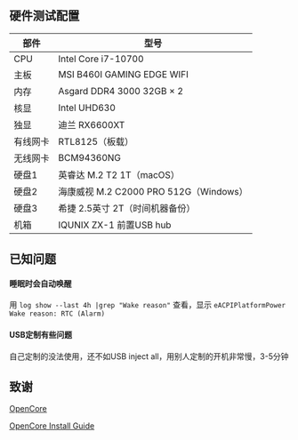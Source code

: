 ## 硬件测试配置

| 部件     | 型号                                   |
| -------- | -------------------------------------- |
| CPU      | Intel Core i7-10700                    |
| 主板     | MSI B460I GAMING EDGE WIFI             |
| 内存     | Asgard DDR4 3000 32GB × 2              |
| 核显     | Intel UHD630                           |
| 独显     | 迪兰 RX6600XT                          |
| 有线网卡 | RTL8125（板载）                        |
| 无线网卡 | BCM94360NG                             |
| 硬盘1    | 英睿达 M.2 T2 1T（macOS）              |
| 硬盘2    | 海康威视 M.2 C2000 PRO 512G（Windows） |
| 硬盘3    | 希捷 2.5英寸 2T（时间机器备份）        |
| 机箱     | IQUNIX ZX-1 前置USB hub                |

## 已知问题

#### 睡眠时会自动唤醒

用 `log show --last 4h |grep "Wake reason"` 查看，显示 `eACPIPlatformPower Wake reason: RTC (Alarm)`

#### USB定制有些问题

自己定制的没法使用，还不如USB inject all，用别人定制的开机非常慢，3-5分钟

## 致谢

[OpenCore](https://github.com/acidanthera/OpenCorePkg)

[OpenCore Install Guide](https://dortania.github.io/OpenCore-Install-Guide/)
